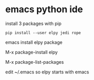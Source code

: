 # emacs python ide

install 3 packages with pip

```
pip install --user elpy jedi rope
```

emacs install elpy package

M-x package-install elpy

M-x package-list-packages


edit ~/.emacs so elpy starts with emacs
